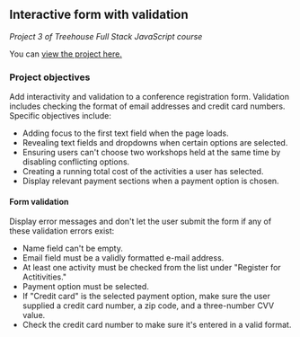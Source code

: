 ## Interactive form with validation
*Project 3 of Treehouse Full Stack JavaScript course*

You can [view the project here.](http://jprittie.github.io/Interactive-form-with-validation/)

### Project objectives
Add interactivity and validation to a conference registration form. Validation includes checking the format of email addresses and credit card numbers. Specific objectives include:

* Adding focus to the first text field when the page loads.
* Revealing text fields and dropdowns when certain options are selected.
* Ensuring users can't choose two workshops held at the same time by disabling conflicting options.
* Creating a running total cost of the activities a user has selected.
* Display relevant payment sections when a payment option is chosen.

#### Form validation
Display error messages and don't let the user submit the form if any of these validation errors exist:
* Name field can't be empty.
* Email field must be a validly formatted e-mail address.
* At least one activity must be checked from the list under "Register for Actitivities."
* Payment option must be selected.
* If "Credit card" is the selected payment option, make sure the user supplied a credit card number, a
zip code, and a three-number CVV value.
* Check the credit card number to make sure it's entered in a valid format.
